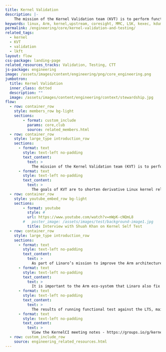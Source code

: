 ```yaml
---
title: Kernel Validation
description: |-
    The mission of the Kernel Validation team (KVT) is to perform functional regression testing on select Linux kernel branches in real time (as they’re updated) and report any regressions as quickly as possible.
keywords: linux, Arm, kernel,upstream, coresight, MMC, LSK, kexec, kdump,storage,memory management,device tree, validation, lkft
permalink: /engineering/core/kernel-validation-and-testing/
related_tags:
  - kernel
  - KVT
  - validation
  - lkft
layout: flow
css-package: landing-page
related_resources_tracks: Validation, Testing, CTT
js-package: engineering
image: /assets/images/content/engineering/png/core_engineering.png
jumbotron:
  title: Kernel Validation
  inner_class: dotted
  description: ""
  image: /assets/images/content/engineering/context/stewardship.jpg
flow:
  - row: container_row
    style: members_row bg-light
    sections:
        - format: custom_include
          params: core,club
          source: related_members.html
  - row: container_row
    style: large_type introduction_row
    sections:
      - format: text
        style: text-left no-padding
        text_content:
          text: >
            The mission of the Kernel Validation team (KVT) is to perform functional regression testing on select Linux kernel branches in real time (as they’re updated) and report any regressions as quickly as possible. This is performed by executing a variety of functional-tests on a selection of user-space operating systems.
      - format: text
        style: text-left no-padding
        text_content:
          text: >
            The goals of KVT are to shorten derivative Linux kernel release intervals, increase the confidence of upstream Linux kernel engineers in the quality of their releases, and increase the confidence of downstream adopters of those Linux kernel trees. Ultimately the goal is that KVT will encourage downstream hardware vendors to more frequently update the Linux kernel that runs on their devices in order that consumers might benefit from bug and security updates.
  - row: container_row
    style: youtube_embed_row bg-light
    sections:
        - format: youtube
          style: #
          url: https://www.youtube.com/watch?v=mWpK-cNQmL8
        #   poster_image: /assets/images/test/background-image1.jpg
          title: Interview with Shuah Khan on Kernel Self Test
  - row: container_row
    style: large_type introduction_row
    sections:
      - format: text
        style: text-left no-padding
        text_content:
          text: >
            As part of Linaro’s mission to improve the Arm architecture eco-system, the KVT team reports discovered regressions to Linaro kernel developers, Linaro members, and upstream Linux kernel engineers.
      - format: text
        style: text-left no-padding
        text_content:
          text: >
            It is important to the Arm eco-system that Linaro also fix as many failures as are found. The KVT team invests time into identifying, reporting, and fixing upstream kernel regressions, identifying kernel regressions in select member-hardware SoC (system-on-a-chip) trees, fixing test-suites by contributing to upstream testing projects, fixing kernel configurations, improving full OS stack integration (firmware, kernel, userspace), and improving Arm device automation integration.
      - format: text
        style: text-left no-padding
        text_content:
          text: >
            The results of running functional test against the LTS, mainline and next branches can be viewed here [https://lkft.linaro.org/](https://lkft.linaro.org/).
      - format: text
        style: text-left no-padding
        text_content:
          text: >
            View the KernelCI meeting notes - https://groups.io/g/kernelci/search?q=%23minutes&ct=1
  - row: custom_include_row
    source: engineering_related_resources.html
---
```

